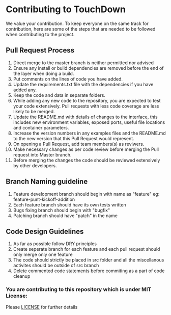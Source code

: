 # Contributing to TouchDown

We value your contribution. To keep everyone on the same track for contribution, here are some of the steps that are needed to be followed when contributing to the project.

## Pull Request Process

1. Direct merge to the master branch is neither permitted nor advised 
2. Ensure any install or build dependencies are removed before the end of the layer when doing a build.
3. Put comments on the lines of code you have added.
4. Update the requirements.txt file with the dependencies if you have added any.
5. Keep the code and data in separate folders.
6. While adding any new code to the repository, you are expected to test your code extensively. Pull requests with less code coverage are less likely to be merged.
7. Update the README.md with details of changes to the interface, this includes new environment variables, exposed ports, useful file locations and container parameters.
8. Increase the version numbers in any examples files and the README.md to the new version that this Pull Request would represent.
9. On opening a Pull Request, add team members(s) as reviwers.
10. Make necessary changes as per code review before merging the Pull request into Master branch.
11. Before merging the changes the code should be reviewed extensively by other developers.

## Branch Naming guideline
1. Feature development branch should begin with  name as "feature" eg: feature-punt-kickoff-addition
2. Each feature branch should have its own tests written
3. Bugs fixing branch should begin with "bugfix"
4. Patching branch should have "patch" in the name

## Code Design Guidelines
1. As far as possible follow DRY principles
2. Create seperate branch for each feature and each pull request should only merge only one feature
3. The code should strictly be placed in src folder and all the miscellanous activites should be outside of src branch
4. Delete commented code statements before commiting as a part of code cleanup


### You are contributing to this repository which is under MIT License: 
Please [LICENSE](https://github.com/himol7/American-Football-Analytics-Application/blob/master/LICENSE) for further details
